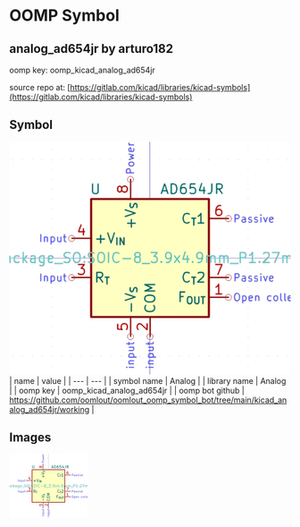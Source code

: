 # OOMP Symbol  
## analog_ad654jr  by arturo182  
  
oomp key: oomp_kicad_analog_ad654jr  
  
source repo at: [https://gitlab.com/kicad/libraries/kicad-symbols](https://gitlab.com/kicad/libraries/kicad-symbols)  
## Symbol  
  
[![working.png](working_600.png)](working.png)  
| name | value | 
| --- | --- | 
| symbol name | Analog | 
| library name | Analog | 
| oomp key | oomp_kicad_analog_ad654jr | 
| oomp bot github | https://github.com/oomlout/oomlout_oomp_symbol_bot/tree/main/kicad_analog_ad654jr/working | 
## Images  
  
[![working.png](working_140.png)](working.png)  

